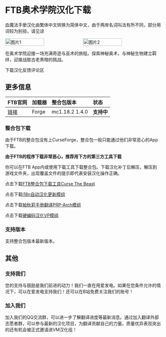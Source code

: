 # FTB奥术学院汉化下载
血魔法手册汉化由繁体中文转换为简体中文，由于两岸名词叫法有所不同，部分用词较为别扭，请见谅

<div style="display: flex">
  <img src="https://dist.creeper.host/FTB2/cdn/packs/115-ftb-arcanum-institute/desc-image-3.webp" style="width:50%" alt="图片1">
  <img src="https://dist.creeper.host/FTB2/cdn/packs/115-ftb-arcanum-institute/desc-image-2.webp" style="width:50%" alt="图片2">
</div>

在奥术学院迎接一场充满奇迹与巫术的旅程。探索神秘奥术，与神秘生物建立羁绊，迎接战胜古老黑暗的挑战。

<div style="display: flex;">
  <ButtonComponent link="https://vmhanhuazu.lanzouo.com/s/asxy-vmct">下载汉化</ButtonComponent>
  <ButtonComponent buttonClass='button2' link="https://vm-comment.pp.ua/posts/22734.html">反馈评论区</ButtonComponent>
</div>


## 更多信息
FTB官网|加载器|整合包版本|状态
:-|:-|:-|:-
[链接](https://www.feed-the-beast.com/modpacks/115-ftb-arcanum-institute)|Forge|mc1.18.2 1.4.0|**支持中**|

### 整合包下载
由于FTB的整合包没有上CurseForge，整合包一般只能通过他们非常恶心的App下载。

**由于FTB的程序下载非常恶心，推荐用下方的第三方工具下载**

你可以在FTB App内或使用下载工具下载整合包。下载汉化补丁后解压，解压到游戏文件夹，出现覆盖文件的提示即代表安装汉化操作正确。

点击下载[FTB整合包下载工具Curse The Beast](https://gitee.com/flrscn/curse-the-beast/releases)

点击下载[i18n自动汉化更新模组](https://www.curseforge.com/minecraft/mc-mods/i18nupdatemod/files/4975638)

点击下载[帕秋莉手册翻译PRP-Arch模组](https://cdn.modrinth.com/data/AqeDdB2c/versions/msizLmQ2/PRP-Arch-Forge-1.0.1-Hotfix-1.18.x.jar)

点击下载[硬编码汉化VP模组](https://cdn.modrinth.com/data/NLV0Mnpu/versions/AfxwGce6/vaultpatcher-all-1.4.2%2B2.jar)

### 支持版本
支持整合包版本最新版本。

## 其他
### 支持我们
您的支持与鼓励是我们前进的动力！我们一直在用爱发电。如果在您条件允许的情况下，可以在爱发电支持我们！还可以在B站免费关注我们的账号！

### 加入我们
加入我们的QQ交流群，可以进一步了解翻译进度等最新消息。通过加入翻译外部志愿者群，可以参与最新的汉化项目，为翻译贡献自己的力量。质量优异表现突出的还有机会被正式邀请进VM汉化组！